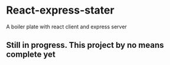 # React-express-stater
A boiler plate with react client and express server

## Still in progress. This project by no means complete yet


